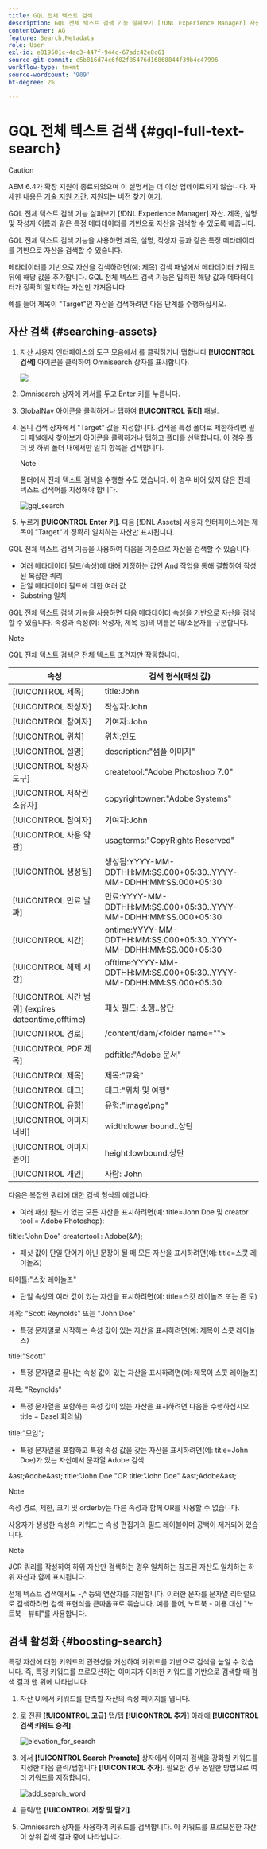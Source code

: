 ```yaml
---
title: GQL 전체 텍스트 검색
description: GQL 전체 텍스트 검색 기능 살펴보기 [!DNL Experience Manager] 자산. 제목, 설명 및 작성자 이름과 같은 특정 메타데이터를 기반으로 자산을 검색할 수 있도록 해줍니다.
contentOwner: AG
feature: Search,Metadata
role: User
exl-id: e819501c-4ac3-447f-944c-67adc42e8c61
source-git-commit: c5b816d74c6f02f85476d16868844f39b4c47996
workflow-type: tm+mt
source-wordcount: '909'
ht-degree: 2%

---
```


# GQL 전체 텍스트 검색 {#gql-full-text-search}

>[!CAUTION]
>
>AEM 6.4가 확장 지원이 종료되었으며 이 설명서는 더 이상 업데이트되지 않습니다. 자세한 내용은 [기술 지원 기간](https://helpx.adobe.com/kr/support/programs/eol-matrix.html). 지원되는 버전 찾기 [여기](https://experienceleague.adobe.com/docs/).

GQL 전체 텍스트 검색 기능 살펴보기 [!DNL Experience Manager] 자산. 제목, 설명 및 작성자 이름과 같은 특정 메타데이터를 기반으로 자산을 검색할 수 있도록 해줍니다.

GQL 전체 텍스트 검색 기능을 사용하면 제목, 설명, 작성자 등과 같은 특정 메타데이터를 기반으로 자산을 검색할 수 있습니다.

메타데이터를 기반으로 자산을 검색하려면(예: 제목) 검색 패널에서 메타데이터 키워드 뒤에 해당 값을 추가합니다. GQL 전체 텍스트 검색 기능은 입력한 해당 값과 메타데이터가 정확히 일치하는 자산만 가져옵니다.

예를 들어 제목이 &quot;Target&quot;인 자산을 검색하려면 다음 단계를 수행하십시오.

## 자산 검색 {#searching-assets}

1. 자산 사용자 인터페이스의 도구 모음에서 를 클릭하거나 탭합니다 **[!UICONTROL 검색]** 아이콘을 클릭하여 Omnisearch 상자를 표시합니다.

   ![](assets/do-not-localize/chlimage_1.png)

1. Omnisearch 상자에 커서를 두고 Enter 키를 누릅니다.
1. GlobalNav 아이콘을 클릭하거나 탭하여 **[!UICONTROL 필터]** 패널.
1. 옴니 검색 상자에서 &quot;Target&quot; 값을 지정합니다. 검색을 특정 폴더로 제한하려면 필터 패널에서 찾아보기 아이콘을 클릭하거나 탭하고 폴더를 선택합니다. 이 경우 폴더 및 하위 폴더 내에서만 일치 항목을 검색합니다.

   >[!NOTE]
   >
   >폴더에서 전체 텍스트 검색을 수행할 수도 있습니다. 이 경우 비어 있지 않은 전체 텍스트 검색어를 지정해야 합니다.

   ![gql_search](assets/gql_search.png)

1. 누르기 **[!UICONTROL Enter 키]**. 다음 [!DNL Assets] 사용자 인터페이스에는 제목이 &quot;Target&quot;과 정확히 일치하는 자산만 표시됩니다.

GQL 전체 텍스트 검색 기능을 사용하여 다음을 기준으로 자산을 검색할 수 있습니다.

* 여러 메타데이터 필드(속성)에 대해 지정하는 값인 And 작업을 통해 결합하여 작성된 복잡한 쿼리
* 단일 메타데이터 필드에 대한 여러 값
* Substring 일치

GQL 전체 텍스트 검색 기능을 사용하면 다음 메타데이터 속성을 기반으로 자산을 검색할 수 있습니다. 속성과 속성(예: 작성자, 제목 등)의 이름은 대/소문자를 구분합니다.

>[!NOTE]
>
>GQL 전체 텍스트 검색은 전체 텍스트 조건자만 작동합니다.

| 속성 | 검색 형식(패싯 값) |
|---|---|
| [!UICONTROL 제목] | title:John |
| [!UICONTROL 작성자] | 작성자:John |
| [!UICONTROL 참여자] | 기여자:John |
| [!UICONTROL 위치] | 위치:인도 |
| [!UICONTROL 설명] | description:&quot;샘플 이미지&quot; |
| [!UICONTROL 작성자 도구] | createtool:&quot;Adobe Photoshop 7.0&quot; |
| [!UICONTROL 저작권 소유자] | copyrightowner:&quot;Adobe Systems&quot; |
| [!UICONTROL 참여자] | 기여자:John |
| [!UICONTROL 사용 약관] | usagterms:&quot;CopyRights Reserved&quot; |
| [!UICONTROL 생성됨] | 생성됨:YYYY-MM-DDTHH:MM:SS.000+05:30..YYYY-MM-DDHH:MM:SS.000+05:30 |
| [!UICONTROL 만료 날짜] | 만료:YYYY-MM-DDTHH:MM:SS.000+05:30..YYYY-MM-DDHH:MM:SS.000+05:30 |
| [!UICONTROL 시간] | ontime:YYYY-MM-DDTHH:MM:SS.000+05:30..YYYY-MM-DDHH:MM:SS.000+05:30 |
| [!UICONTROL 해제 시간] | offtime:YYYY-MM-DDTHH:MM:SS.000+05:30..YYYY-MM-DDHH:MM:SS.000+05:30 |
| [!UICONTROL 시간 범위] (expires dateontime,offtime) | 패싯 필드: 소행..상단 |
| [!UICONTROL 경로] | /content/dam/&lt;folder name=&quot;&quot;> |
| [!UICONTROL PDF 제목] | pdftitle:&quot;Adobe 문서&quot; |
| [!UICONTROL 제목] | 제목:&quot;교육&quot; |
| [!UICONTROL 태그] | 태그:&quot;위치 및 여행&quot; |
| [!UICONTROL 유형] | 유형:&quot;image\png&quot; |
| [!UICONTROL 이미지 너비] | width:lower bound..상단 |
| [!UICONTROL 이미지 높이] | height:lowbound.상단 |
| [!UICONTROL 개인] | 사람: John |

다음은 복잡한 쿼리에 대한 검색 형식의 예입니다.

* 여러 패싯 필드가 있는 모든 자산을 표시하려면(예: title=John Doe 및 creator tool = Adobe Photoshop):

tiltle:&quot;John Doe&quot; creatortool : Adobe(&amp;A);

* 패싯 값이 단일 단어가 아닌 문장이 될 때 모든 자산을 표시하려면(예: title=스콧 레이놀즈)

타이틀:&quot;스캇 레이놀즈&quot;

* 단일 속성의 여러 값이 있는 자산을 표시하려면(예: title=스캇 레이놀즈 또는 존 도)

제목: &quot;Scott Reynolds&quot; 또는 &quot;John Doe&quot;

* 특정 문자열로 시작하는 속성 값이 있는 자산을 표시하려면(예: 제목이 스콧 레이놀즈)

title:&quot;Scott&quot;

* 특정 문자열로 끝나는 속성 값이 있는 자산을 표시하려면(예: 제목이 스콧 레이놀즈)

제목: &quot;Reynolds&quot;

* 특정 문자열을 포함하는 속성 값이 있는 자산을 표시하려면 다음을 수행하십시오. title = Basel 회의실)

title:&quot;모임&quot;;

* 특정 문자열을 포함하고 특정 속성 값을 갖는 자산을 표시하려면(예: title=John Doe)가 있는 자산에서 문자열 Adobe 검색

&amp;ast;Adobe&amp;ast; title:&quot;John Doe &quot;OR title:&quot;John Doe&quot; &amp;ast;Adobe&amp;ast;

>[!NOTE]
>
>속성 경로, 제한, 크기 및 orderby는 다른 속성과 함께 OR를 사용할 수 없습니다.
>
>사용자가 생성한 속성의 키워드는 속성 편집기의 필드 레이블이며 공백이 제거되어 있습니다.

>[!NOTE]
>
>JCR 쿼리를 작성하여 하위 자산만 검색하는 경우 일치하는 참조된 자산도 일치하는 하위 자산과 함께 표시됩니다.

전체 텍스트 검색에서도 -,^ 등의 연산자를 지원합니다. 이러한 문자를 문자열 리터럴으로 검색하려면 검색 표현식을 큰따옴표로 묶습니다. 예를 들어, 노트북 - 미용 대신 &quot;노트북 - 뷰티&quot;를 사용합니다.

## 검색 활성화 {#boosting-search}

특정 자산에 대한 키워드의 관련성을 개선하여 키워드를 기반으로 검색을 높일 수 있습니다. 즉, 특정 키워드를 프로모션하는 이미지가 이러한 키워드를 기반으로 검색할 때 검색 결과 맨 위에 나타납니다.

1. 자산 UI에서 키워드를 판촉할 자산의 속성 페이지를 엽니다.
1. 로 전환 **[!UICONTROL 고급]** 탭/탭 **[!UICONTROL 추가]** 아래에 **[!UICONTROL 검색 키워드 승격]**.

   ![elevation_for_search](assets/elevate_for_search.png)

1. 에서 **[!UICONTROL Search Promote]** 상자에서 이미지 검색을 강화할 키워드를 지정한 다음 클릭/탭합니다 **[!UICONTROL 추가]**. 필요한 경우 동일한 방법으로 여러 키워드를 지정합니다.

   ![add_search_word](assets/add_search_word.png)

1. 클릭/탭 **[!UICONTROL 저장 및 닫기]**.
1. Omnisearch 상자를 사용하여 키워드를 검색합니다. 이 키워드를 프로모션한 자산이 상위 검색 결과 중에 나타납니다.
